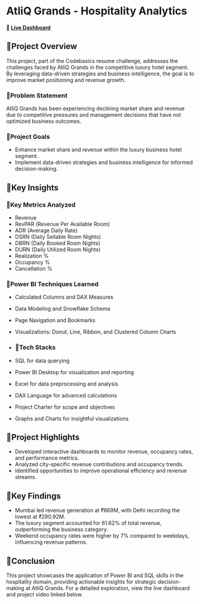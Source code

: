 # AtliQ Grands - Hospitality Analytics
**🔗 [Live Dashboard](https://app.powerbi.com/view?r=eyJrIjoiNDY0MWIyODYtYmFmZC00MWFkLWE3ZmMtZDcwZTM5ZjczODFjIiwidCI6ImM2ZTU0OWIzLTVmNDUtNDAzMi1hYWU5LWQ0MjQ0ZGM1YjJjNCJ9)** 

## 🔶Project Overview

This project, part of the Codebasics resume challenge, addresses the challenges faced by AtliQ Grands in the competitive luxury hotel segment. By leveraging data-driven strategies and business intelligence, the goal is to improve market positioning and revenue growth.

### 🔶Problem Statement

AtliQ Grands has been experiencing declining market share and revenue due to competitive pressures and management decisions that have not optimized business outcomes.

### 🔶Project Goals

- Enhance market share and revenue within the luxury business hotel segment.
- Implement data-driven strategies and business intelligence for informed decision-making.

## 🔶Key Insights

### 🔶Key Metrics Analyzed

- Revenue
- RevPAR (Revenue Per Available Room)
- ADR (Average Daily Rate)
- DSRN (Daily Sellable Room Nights)
- DBRN (Daily Booked Room Nights)
- DURN (Daily Utilized Room Nights)
- Realization %
- Occupancy %
- Cancellation %

### 🔶Power BI Techniques Learned

- Calculated Columns and DAX Measures
- Data Modeling and Snowflake Schema
- Page Navigation and Bookmarks
- Visualizations: Donut, Line, Ribbon, and Clustered Column Charts

- ### 🔶Tech Stacks

- SQL for data querying
- Power BI Desktop for visualization and reporting
- Excel for data preprocessing and analysis
- DAX Language for advanced calculations
- Project Charter for scope and objectives
- Graphs and Charts for insightful visualizations

## 🔶Project Highlights

- Developed interactive dashboards to monitor revenue, occupancy rates, and performance metrics.
- Analyzed city-specific revenue contributions and occupancy trends.
- Identified opportunities to improve operational efficiency and revenue streams.

## 🔶Key Findings

- Mumbai led revenue generation at ₹669M, with Delhi recording the lowest at ₹290.92M.
- The luxury segment accounted for 61.62% of total revenue, outperforming the business category.
- Weekend occupancy rates were higher by 7% compared to weekdays, influencing revenue patterns.

## 🔶Conclusion

This project showcases the application of Power BI and SQL skills in the hospitality domain, providing actionable insights for strategic decision-making at AtliQ Grands. For a detailed exploration, view the live dashboard and project video linked below.
